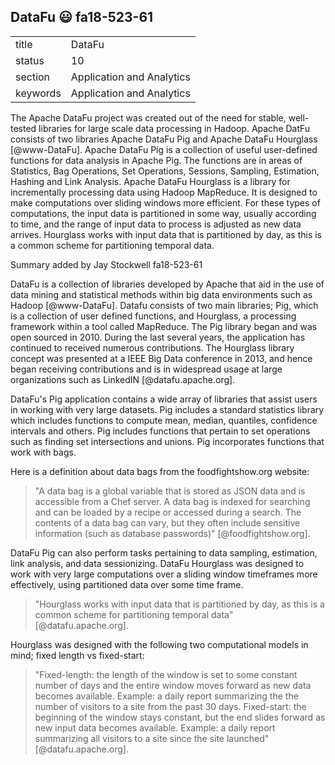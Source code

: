 ## DataFu :smiley: fa18-523-61


|          |                           |
| -------- | ------------------------- |
| title    | DataFu                    | 
| status   | 10                        |
| section  | Application and Analytics |
| keywords | Application and Analytics |



The Apache DataFu project was created out of the need for stable,
well-tested libraries for large scale data processing in Hadoop.
Apache DatFu consists of two libraries Apache DataFu Pig and Apache
DataFu Hourglass [@www-DataFu]. Apache DataFu Pig is a collection
of useful user-defined functions for data analysis in Apache Pig. The
functions are in areas of Statistics, Bag Operations, Set Operations,
Sessions, Sampling, Estimation, Hashing and Link Analysis.  Apache
DataFu Hourglass is a library for incrementally processing data using
Hadoop MapReduce. It is designed to make computations over sliding
windows more efficient. For these types of computations, the input
data is partitioned in some way, usually according to time, and the
range of input data to process is adjusted as new data arrives.
Hourglass works with input data that is partitioned by day, as this is
a common scheme for partitioning temporal data.


Summary added by Jay Stockwell fa18-523-61

DataFu is a collection of libraries developed by Apache that aid in
the use of data mining and statistical methods within big data
environments such as Hadoop [@www-DataFu]. Datafu consists of two main
libraries; Pig, which is a collection of user defined functions, and
Hourglass, a processing framework within a tool called MapReduce.  The
Pig library began and was open sourced in 2010.  During the last
several years, the application has continued to received numerous
contributions.  The Hourglass library concept was presented at a IEEE
Big Data conference in 2013, and hence began receiving contributions
and is in widespread usage at large organizations such as LinkedIN
[@datafu.apache.org].

DataFu's Pig application contains a wide array of libraries that
assist users in working with very large datasets.  Pig includes a
standard statistics library which includes functions to compute mean,
median, quantiles, confidence intervals and others. Pig includes
functions that pertain to set operations such as finding set
intersections and unions.  Pig incorporates functions that work with
bags.

Here is a definition about data bags from the foodfightshow.org website:

> "A data bag is a global variable that is stored as JSON data and is
  accessible from a Chef server. A data bag is indexed for searching
  and can be loaded by a recipe or accessed during a search. The
  contents of a data bag can vary, but they often include sensitive
  information (such as database passwords)" [@foodfightshow.org].

DataFu Pig can also perform tasks pertaining to data sampling,
estimation, link analysis, and data sessionizing.  DataFu Hourglass
was designed to work with very large computations over a sliding
window timeframes more effectively, using partitioned data over some
time frame.

> "Hourglass works with input data that is partitioned by day, as this
  is a common scheme for partitioning temporal data"
  [@datafu.apache.org].

Hourglass was designed with the following two computational models in mind; fixed length vs fixed-start:

> "Fixed-length: the length of the window is set to some constant
  number of days and the entire window moves forward as new data becomes
  available. Example: a daily report summarizing the the number of
  visitors to a site from the past 30 days.  Fixed-start: the beginning
  of the window stays constant, but the end slides forward as new input
  data becomes available. Example: a daily report summarizing all
  visitors to a site since the site launched" [@datafu.apache.org].

